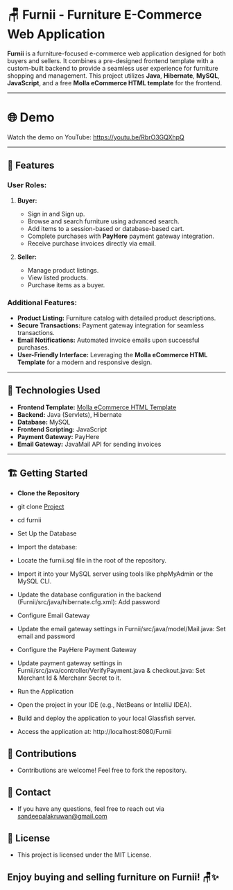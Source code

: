 # 🪑 Furnii - Furniture E-Commerce Web Application

**Furnii** is a furniture-focused e-commerce web application designed for both buyers and sellers. It combines a pre-designed frontend template with a custom-built backend to provide a seamless user experience for furniture shopping and management. This project utilizes **Java**, **Hibernate**, **MySQL**, **JavaScript**, and a free **Molla eCommerce HTML template** for the frontend.

---
# 🌐 Demo

Watch the demo on YouTube: https://youtu.be/RbrO3GQXhpQ

---
## 🎯 **Features**

### **User Roles:**
1. **Buyer:**
   - Sign in and Sign up.
   - Browse and search furniture using advanced search.
   - Add items to a session-based or database-based cart.
   - Complete purchases with **PayHere** payment gateway integration.
   - Receive purchase invoices directly via email.

2. **Seller:**
   - Manage product listings.
   - View listed products.
   - Purchase items as a buyer.

### **Additional Features:**
- **Product Listing:** Furniture catalog with detailed product descriptions.
- **Secure Transactions:** Payment gateway integration for seamless transactions.
- **Email Notifications:** Automated invoice emails upon successful purchases.
- **User-Friendly Interface:** Leveraging the **Molla eCommerce HTML Template** for a modern and responsive design.

---

## 🔧 **Technologies Used**
- **Frontend Template:** [Molla eCommerce HTML Template](https://www.templateshub.net/template/molla-eCommerce-html-template)
- **Backend:** Java (Servlets), Hibernate
- **Database:** MySQL
- **Frontend Scripting:** JavaScript
- **Payment Gateway:** PayHere
- **Email Gateway:** JavaMail API for sending invoices

---

## 🏗️ **Getting Started**

- **Clone the Repository**
- git clone [Project](https://github.com/SandeepaLakruwan/Java_Hibernate_E_Commerce_Website.git)
- cd furnii

- Set Up the Database
- Import the database:
- Locate the furnii.sql file in the root of the repository.
- Import it into your MySQL server using tools like phpMyAdmin or the MySQL CLI.

- Update the database configuration in the backend (Furnii/src/java/hibernate.cfg.xml): Add password
  
- Configure Email Gateway
- Update the email gateway settings in Furnii/src/java/model/Mail.java: Set email and password

- Configure the PayHere Payment Gateway
- Update payment gateway settings in Furnii/src/java/controller/VerifyPayment.java & checkout.java: Set Merchant Id & Merchanr Secret to it.

- Run the Application
- Open the project in your IDE (e.g., NetBeans or IntelliJ IDEA).
- Build and deploy the application to your local Glassfish server.
- Access the application at: http://localhost:8080/Furnii

## 🤝 Contributions
- Contributions are welcome! Feel free to fork the repository.

## 📧 Contact
- If you have any questions, feel free to reach out via sandeepalakruwan@gmail.com

## 📜 License
- This project is licensed under the MIT License.

## Enjoy buying and selling furniture on Furnii! 🪑✨
